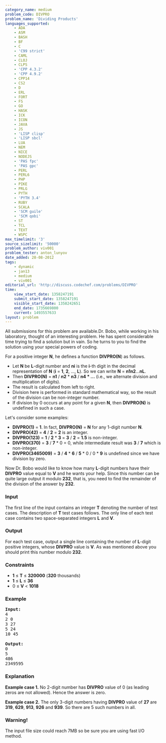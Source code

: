 ```yaml
---
category_name: medium
problem_code: DIVPRO
problem_name: 'Dividing Products'
languages_supported:
    - ADA
    - ASM
    - BASH
    - BF
    - C
    - 'C99 strict'
    - CAML
    - CLOJ
    - CLPS
    - 'CPP 4.3.2'
    - 'CPP 4.9.2'
    - CPP14
    - CS2
    - D
    - ERL
    - FORT
    - FS
    - GO
    - HASK
    - ICK
    - ICON
    - JAVA
    - JS
    - 'LISP clisp'
    - 'LISP sbcl'
    - LUA
    - NEM
    - NICE
    - NODEJS
    - 'PAS fpc'
    - 'PAS gpc'
    - PERL
    - PERL6
    - PHP
    - PIKE
    - PRLG
    - PYTH
    - 'PYTH 3.4'
    - RUBY
    - SCALA
    - 'SCM guile'
    - 'SCM qobi'
    - ST
    - TCL
    - TEXT
    - WSPC
max_timelimit: '3'
source_sizelimit: '50000'
problem_author: viv001
problem_tester: anton_lunyov
date_added: 28-08-2012
tags:
    - dynamic
    - jan13
    - medium
    - viv001
editorial_url: 'http://discuss.codechef.com/problems/DIVPRO'
time:
    view_start_date: 1358247191
    submit_start_date: 1358247191
    visible_start_date: 1358242651
    end_date: 1735669800
    current: 1493557633
layout: problem
---
```

All submissions for this problem are available.Dr. Bobo, while working in his laboratory, thought of an interesting problem. He has spent considerable time trying to find a solution but in vain. So he turns to you to find the solution using your special powers of coding.

For a positive integer **N**, he defines a function **DIVPRO(N**) as follows.

- Let **N** be **L**-digit number and **ni** is the **i**-th digit in the decimal representation of **N** (**i** = **1**, **2**, ..., **L**). So we can write **N** = **n1n2**...**nL**.
- Then **DIVPRO(N)** = **n1** / **n2** \* **n3** / **n4 \* ...**  (i.e., we alternate division and multiplication of digits).
- The result is calculated from left to right.
- Division here is performed in standard mathematical way, so the result of the division can be non-integer number.
- If division by 0 occurs at any point for a given **N**, then **DIVPRO(N)** is undefined in such a case.

Let's consider some examples:

- **DIVPRO(1)** = **1**. In fact, **DIVPRO(N)** = **N** for any 1-digit number **N**.
- **DIVPRO(42)** = **4** / **2** = **2** is an integer.
- **DIVPRO(123)** = **1** / **2** \* **3** = **3** / **2** = **1.5** is non-integer.
- **DIVPRO(370)** = **3** / **7** \* 0 = 0, while intermediate result was **3** / **7** which is non-integer.
- **DIVPRO(3465009)** = **3** / **4** \* **6** / **5** \* 0 / 0 \* **9** is undefined since we have division by zero.

Now Dr. Bobo would like to know how many **L**-digit numbers have their **DIVPRO** value equal to **V** and he wants your help. Since this number can be quite large output it modulo **232**, that is, you need to find the remainder of the division of the answer by **232**.

### Input

The first line of the input contains an integer **T** denoting the number of test cases. The description of **T** test cases follows. The only line of each test case contains two space-separated integers **L** and **V**.

### Output

 For each test case, output a single line containing the number of **L**-digit positive integers, whose **DIVPRO** value is **V**. As was mentioned above you should print this number modulo **232**.

### Constraints

- **1** ≤ **T** ≤ **320000** (**320** thousands)
- **1** ≤ **L** ≤ **36**
- 0 ≤ **V** &lt; **1018**

### Example

<pre>
<b>Input:</b>
4
2 0
3 27
5 24
10 45

<b>Output:</b>
0
5
486
2349595
</pre>
###  Explanation

**Example case 1.** No 2-digit number has **DIVPRO** value of 0 (as leading zeros are not allowed). Hence the answer is zero.

**Example case 2.** The only 3-digit numbers having **DIVPRO** value of **27** are **319**, **629**, **913**, **926** and **939**. So there are 5 such numbers in all.

### Warning!

The input file size could reach 7MB so be sure you are using fast I/O method.

